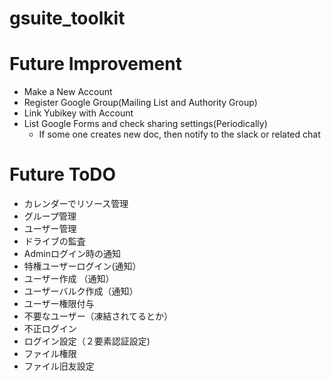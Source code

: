 # gsuite_toolkit

# Future Improvement
* Make a New Account
* Register Google Group(Mailing List and Authority Group)
* Link Yubikey with Account
* List Google Forms and check sharing settings(Periodically)
  * If some one creates new doc, then notify to the slack or related chat

# Future ToDO
- カレンダーでリソース管理
- グループ管理
- ユーザー管理
- ドライブの監査
- Adminログイン時の通知
- 特権ユーザーログイン(通知）
- ユーザー作成 （通知）
- ユーザーバルク作成（通知）
- ユーザー権限付与
- 不要なユーザー（凍結されてるとか）
- 不正ログイン
- ログイン設定（２要素認証設定)
- ファイル権限
- ファイル旧友設定
